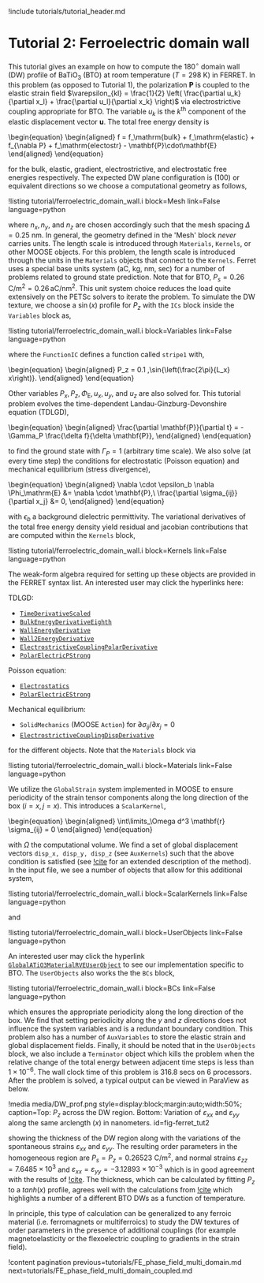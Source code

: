 !include tutorials/tutorial_header.md

# Tutorial 2: Ferroelectric domain wall

This tutorial gives an example on how to compute the $180^\circ$ domain wall (DW) profile of $\mathrm{BaTiO}_3$ (BTO) at room temperature ($T = 298$ K) in FERRET. In this problem (as opposed to Tutorial 1), the polarization $\mathbf{P}$ is coupled to the elastic strain field $\varepsilon_{kl} = \frac{1}{2} \left( \frac{\partial u_k}{\partial x_l} + \frac{\partial u_l}{\partial x_k} \right)$ via electrostrictive coupling appropriate for BTO. The variable $u_k$ is the $k^\mathrm{th}$ component of the elastic displacement vector $\mathbf{u}$. The total free energy density is

\begin{equation}
  \begin{aligned}
    f = f_\mathrm{bulk} + f_\mathrm{elastic} + f_{\nabla P} + f_\mathrm{electostr} - \mathbf{P}\cdot\mathbf{E}
  \end{aligned}
\end{equation}

for the bulk, elastic, gradient, electrostrictive, and electrostatic free energies respectively. The expected DW plane configuration is (100) or equivalent directions so we choose a computational geometry as follows,

!listing tutorial/ferroelectric_domain_wall.i
         block=Mesh
         link=False
         language=python

where $n_x, n_y,$ and $n_z$ are chosen accordingly such that the mesh spacing $\Delta = 0.25$ nm. In general, the geometry defined in the 'Mesh' block *never* carries units. The length scale is introduced through `Materials`, `Kernels`, or other MOOSE objects. For this problem, the length scale is introduced through the units in the `Materials` objects that connect to the `Kernels`. Ferret uses a special base units system (aC, kg, nm, sec) for a number of problems related to ground state prediction. Note that for BTO, $P_s = 0.26\,\mathrm{C}/\mathrm{m}^2 = 0.26 \,\mathrm{aC}/\mathrm{nm}^2$. This unit system choice reduces the load quite extensively on the PETSc solvers to iterate the problem. To simulate the DW texture, we choose a $\sin(x)$ profile for $P_z$ with the `ICs` block inside the `Variables` block as,

!listing tutorial/ferroelectric_domain_wall.i
         block=Variables
         link=False
         language=python

where the `FunctionIC` defines a function called `stripe1` with,

\begin{equation}
  \begin{aligned}
    P_z = 0.1 \,\sin{\left(\frac{2\pi}{L_x} x\right)}.
  \end{aligned}
\end{equation}

Other variables $P_x, P_z, \Phi_\mathrm{E}, u_x, u_y$, and $u_z$ are also solved for. This tutorial problem evolves the time-dependent Landau-Ginzburg-Devonshire equation (TDLGD),

\begin{equation}
  \begin{aligned}
    \frac{\partial \mathbf{P}}{\partial t} = - \Gamma_P \frac{\delta f}{\delta \mathbf{P}},
  \end{aligned}
\end{equation}

to find the ground state with $\Gamma_P = 1$ (arbitrary time scale). We also solve (at every time step) the conditions for electrostatic (Poisson equation) and mechanical equilibrium (stress divergence),

\begin{equation}
  \begin{aligned}
    \nabla \cdot \epsilon_b \nabla \Phi_\mathrm{E} &= \nabla \cdot \mathbf{P},\\
    \frac{\partial \sigma_{ij}}{\partial x_j} &= 0,
  \end{aligned}
\end{equation}

with $\epsilon_b$ a background dielectric permittivity. The variational derivatives of the total free energy density yield residual and jacobian contributions that are computed within the `Kernels` block,

!listing tutorial/ferroelectric_domain_wall.i
         block=Kernels
         link=False
         language=python

The weak-form algebra required for setting up these objects are provided in the FERRET syntax list. An interested user may click the hyperlinks here:

TDLGD:

- [`TimeDerivativeScaled`](source/kernels/TimeDerivativeScaled.md)
- [`BulkEnergyDerivativeEighth`](source/kernels/BulkEnergyDerivativeEighth.md)
- [`WallEnergyDerivative`](source/kernels/WallEnergyDerivative.md)
- [`Wall2EnergyDerivative`](source/kernels/Wall2EnergyDerivative.md)
- [`ElectrostrictiveCouplingPolarDerivative`](source/kernels/ElectrostrictiveCouplingPolarDerivative.md)
- [`PolarElectricPStrong`](source/kernels/PolarElectricPStrong.md)

Poisson equation:

- [`Electrostatics`](source/kernels/Electrostatics.md)
- [`PolarElectricEStrong`](source/kernels/PolarElectricEStrong.md)

Mechanical equilibrium:

- `SolidMechanics` (MOOSE `Action`) for $\partial \sigma_{ij} / \partial x_j = 0$
- [`ElectrostrictiveCouplingDispDerivative`](source/kernels/ElectrostrictiveCouplingDispDerivative.md)

for the different objects. Note that the `Materials` block via

!listing tutorial/ferroelectric_domain_wall.i
         block=Materials
         link=False
         language=python

We utilize the `GlobalStrain` system implemented in MOOSE to ensure periodicity of the strain tensor components along the long direction of the box ($i = x, j = x$). This introduces a `ScalarKernel`,

\begin{equation}
  \begin{aligned}
    \int\limits_\Omega d^3 \mathbf{r} \sigma_{ij} = 0
  \end{aligned}
\end{equation}

with $\Omega$ the computational volume. We find a set of global displacement vectors `disp_x, disp_y, disp_z` (see `AuxKernels`) such that the above condition is satisfied (see [!cite](Biswas2020) for an extended description of the method). In the input file, we see a number of objects that allow for this additional system,

!listing tutorial/ferroelectric_domain_wall.i
         block=ScalarKernels
         link=False
         language=python

and

!listing tutorial/ferroelectric_domain_wall.i
         block=UserObjects
         link=False
         language=python

An interested user may click the hyperlink [`GlobalATiO3MaterialRVEUserObject`](source/userobjects/GlobalATiO3MaterialRVEUserObject.md) to see our implementation specific to BTO. The `UserObjects` also works the the `BCs` block,

!listing tutorial/ferroelectric_domain_wall.i
         block=BCs
         link=False
         language=python

which ensures the appropriate periodicity along the long direction of the box. We find that setting periodicity along the $y$ and $z$ directions does not influence the system variables and is a redundant boundary condition. This problem also has a number of `AuxVariables` to store the elastic strain and global displacement fields. Finally, it should be noted that in the `UserObjects` block, we also include a `Terminator` object which kills the problem when the relative change of the total energy between adjacent time steps is less than $1\times 10^{-6}$. The wall clock time of this problem is 316.8 secs on 6 processors. After the problem is solved, a typical output can be viewed in ParaView as below.

!media media/DW_prof.png style=display:block;margin:auto;width:50%; caption=Top: $P_z$ across the DW region. Bottom: Variation of $\varepsilon_{xx}$ and $\varepsilon_{yy}$ along the same arclength ($x$) in nanometers.   id=fig-ferret_tut2

showing the thickness of the DW region along with the variations of the spontaneous strains $\varepsilon_{xx}$ and $\varepsilon_{yy}$. The resulting order parameters in the homogeneous region are $P_s = P_z = 0.26523$ $\mathrm{C}/\mathrm{m}^2$, and normal strains $\varepsilon_{zz} = 7.6485\times 10^{3}$ and $\varepsilon_{xx} = \varepsilon_{yy} = -3.12893 \times 10^{-3}$ which is in good agreement with the results of [!cite](Hlinka2006). The thickness, which can be calculated by fitting $P_z$ to a $tanh(x)$ profile, agrees well with the calculations from [!cite](Marton2010) which highlights a number of a different BTO DWs as a function of temperature.

In principle, this type of calculation can be generalized to any ferroic material (i.e. ferromagnets or multiferroics) to study the DW textures of order parameters in the presence of additional couplings (for example magnetoelasticity or the flexoelectric coupling to gradients in the strain field).

!content pagination previous=tutorials/FE_phase_field_multi_domain.md next=tutorials/FE_phase_field_multi_domain_coupled.md
